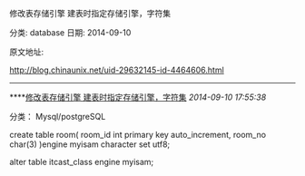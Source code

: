 修改表存储引擎 建表时指定存储引擎，字符集

分类: database
日期: 2014-09-10

原文地址: 

http://blog.chinaunix.net/uid-29632145-id-4464606.html

------

****[修改表存储引擎 建表时指定存储引擎，字符集]() *2014-09-10 17:55:38*

分类： Mysql/postgreSQL

create table room(
 room_id int primary key auto_increment,
 room_no char(3)
)engine myisam character set utf8;

alter table itcast_class engine myisam;